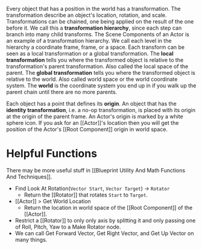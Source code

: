 Every object that has a position in the world has a transformation.
The transformation describe an object's location, rotation, and scale.
Transformations can be chained, one being applied on the result of the one before it.
We call this a **transformation hierarchy**, since each step can branch into many child transforms.
The Scene Components of an Actor is an example of a transformation hierarchy.
We call each level in the hierarchy a coordinate frame, frame, or a space.
Each transform can be seen as a local transformation or a global transformation.
The **local transformation** tells you where the transformed object is relative to the transformation's parent transformation.
Also called the local space of the parent.
The **global transformation** tells you where the transformed object is relative to the world.
Also called world space or the world coordinate system.
The **world** is the coordinate system you end up in if you walk up the parent chain until there are no more parents.

Each object has a point that defines its **origin**.
An object that has the **identity transformation**, i.e. a no-op transformation, is placed with its origin at the origin of the parent frame.
An Actor's origin is marked by a white sphere icon.
If you ask for an [[Actor]]'s location then you will get the position of the Actor's [[Root Component]] origin in world space.

# Helpful Functions
There may be more useful stuff in [[Blueprint Utility And Math Functions And Techniques]].

- Find Look At Rotation(`Vector Start`, `Vector Target`) → `Rotator`
  - Return the [[Rotator]] that rotates `Start` to `Target`.
- [[Actor]] > Get World Location
  - Return the location in world space of the [[Root Component]] of the [[Actor]].
- Restrict a [[Rotator]] to only only axis by splitting it and only passing one of Roll, Pitch, Yaw to a Make Rotator node.
- We can call Get Forward Vector, Get Right Vector, and Get Up Vector on many things.

